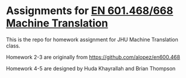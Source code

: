 #  Assignments for [EN 601.468/668 Machine Translation](http://mt-class.org/jhu/)

This is the repo for homework assignment for JHU Machine Translation class.

Homework 2-3 are originally from https://github.com/alopez/en600.468

Homework 4-5 are designed by Huda Khayrallah and Brian Thompson
